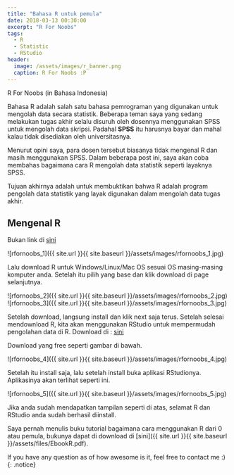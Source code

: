 ```yaml
---
title: "Bahasa R untuk pemula"
date: 2018-03-13 00:30:00
excerpt: "R For Noobs"
tags:
  - R
  - Statistic
  - RStudio
header:
  image: /assets/images/r_banner.png
  caption: R For Noobs :P
---
```

R For Noobs (in Bahasa Indonesia)

Bahasa R adalah salah satu bahasa pemrograman yang digunakan untuk mengolah data secara statistik.
Beberapa teman saya yang sedang melakukan tugas akhir selalu disuruh oleh dosennya menggunakan SPSS untuk mengolah data skripsi. Padahal **SPSS** itu harusnya bayar dan mahal kalau tidak disediakan oleh universitasnya.

Menurut opini saya, para dosen tersebut biasanya tidak mengenal R dan masih menggunakan SPSS. Dalam beberapa post ini, saya akan coba membahas bagaimana cara R mengolah data statistik seperti layaknya SPSS.

Tujuan akhirnya adalah untuk membuktikan bahwa R adalah program pengolah data statistik yang layak digunakan dalam mengolah data tugas akhir.

## Mengenal R

Bukan link di [sini](https://cran.r-project.org/)

![rfornoobs_1]({{ site.url }}{{ site.baseurl }}/assets/images/rfornoobs_1.jpg)

Lalu download R untuk Windows/Linux/Mac OS sesuai OS masing-masing komputer anda. Setelah itu pilih yang base dan klik download di page selanjutnya.

![rfornoobs_2]({{ site.url }}{{ site.baseurl }}/assets/images/rfornoobs_2.jpg)
![rfornoobs_3]({{ site.url }}{{ site.baseurl }}/assets/images/rfornoobs_3.jpg)

Setelah download, langsung install dan klik next saja terus. Setelah selesai mendownload R, kita akan menggunakan RStudio untuk mempermudah pengolahan data di R. Download di : [sini](https://www.rstudio.com/products/rstudio/download/)

Download yang free seperti gambar di bawah.

![rfornoobs_4]({{ site.url }}{{ site.baseurl }}/assets/images/rfornoobs_4.jpg)

Setelah itu install saja, lalu setelah install buka aplikasi RStudionya. Aplikasinya akan terlihat seperti ini.

![rfornoobs_5]({{ site.url }}{{ site.baseurl }}/assets/images/rfornoobs_5.jpg)

Jika anda sudah mendapatkan tampilan seperti di atas, selamat R dan RStudio anda sudah berhasil diinstall.

Saya pernah menulis buku tutorial bagaimana cara menggunakan R dari 0 atau pemula, bukunya dapat di download di  [sini]({{ site.url }}{{ site.baseurl }}/assets/files/EbookR.pdf).


 If you have any question as of how awesome is it, feel free to contact me :)
{: .notice}

